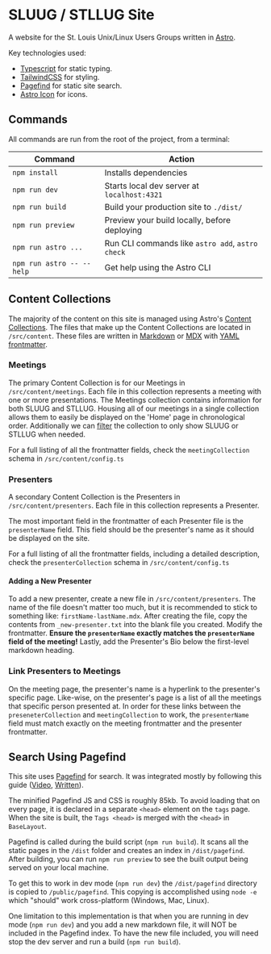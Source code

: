 # SLUUG / STLLUG Site

A website for the St. Louis Unix/Linux Users Groups written in [Astro](https://astro.build/).

Key technologies used:

- [Typescript](https://www.typescriptlang.org/) for static typing.
- [TailwindCSS](https://tailwindcss.com/) for styling.
- [Pagefind](https://pagefind.app/) for static site search.
- [Astro Icon](https://www.astroicon.dev/) for icons.


## Commands

All commands are run from the root of the project, from a terminal:

| Command                   | Action                                           |
|---------------------------|--------------------------------------------------|
| `npm install`             | Installs dependencies                            |
| `npm run dev`             | Starts local dev server at `localhost:4321`      |
| `npm run build`           | Build your production site to `./dist/`          |
| `npm run preview`         | Preview your build locally, before deploying     |
| `npm run astro ...`       | Run CLI commands like `astro add`, `astro check` |
| `npm run astro -- --help` | Get help using the Astro CLI                     |

## Content Collections

The majority of the content on this site is managed using Astro's [Content Collections](https://docs.astro.build/en/guides/content-collections/). The files that make up the Content Collections are located in `/src/content`. These files are written in [Markdown](https://docs.astro.build/en/guides/markdown-content/) or [MDX](https://mdxjs.com/) with [YAML frontmatter](https://dev.to/paulasantamaria/introduction-to-yaml-125f).

### Meetings

The primary Content Collection is for our Meetings in `/src/content/meetings`. Each file in this collection represents a meeting with one or more presentations. The Meetings collection contains information for both SLUUG and STLLUG. Housing all of our meetings in a single collection allows them to easily be displayed on the 'Home' page in chronological order. Additionally we can [filter](https://docs.astro.build/en/guides/content-collections/#filtering-collection-queries) the collection to only show SLUUG or STLLUG when needed.

For a full listing of all the frontmatter fields, check the `meetingCollection` schema in `/src/content/config.ts`

### Presenters

A secondary Content Collection is the Presenters in `/src/content/presenters`. Each file in this collection represents a Presenter.

The most important field in the frontmatter of each Presenter file is the `presenterName` field. This field should be the presenter's name as it should be displayed on the site.

For a full listing of all the frontmatter fields, including a detailed description, check the `presenterCollection` schema in `/src/content/config.ts`

#### Adding a New Presenter

To add a new presenter, create a new file in `/src/content/presenters`. The name of the file doesn't matter too much, but it is recommended to stick to something like: `firstName-lastName.mdx`. After creating the file, copy the contents from `_new-presenter.txt` into the blank file you created. Modify the frontmatter. **Ensure the `presenterName` exactly matches the `presenterName` field of the meeting!** Lastly, add the Presenter's Bio below the first-level markdown heading.

### Link Presenters to Meetings

On the meeting page, the presenter's name is a hyperlink to the presenter's specific page. Like-wise, on the presenter's page is a list of all the meetings that specific person presented at. In order for these links between the `preseneterCollection` and `meetingCollection` to work, the `presenterName` field must match exactly on the meeting frontmatter and the presenter frontmatter.


## Search Using Pagefind

This site uses [Pagefind](https://pagefind.app/) for search. It was integrated mostly by following this guide ([Video](https://www.youtube.com/watch?v=v79VRrfVau8), [Written](https://chrispennington.blog/blog/pagefind-static-search-for-astro-sites/)).

The minified Pagefind JS and CSS is roughly 85kb. To avoid loading that on every page, it is declared in a separate `<head>` element on the `tags` page. When the site is built, the `Tags <head>` is merged with the `<head>` in `BaseLayout`.

Pagefind is called during the build script (`npm run build`). It scans all the static pages in the `/dist` folder and creates an index in `/dist/pagefind`. After building, you can run `npm run preview` to see the built output being served on your local machine.

To get this to work in dev mode (`npm run dev`) the `/dist/pagefind` directory is copied to `/public/pagefind`. This copying is accomplished using `node -e` which "should" work cross-platform (Windows, Mac, Linux).

One limitation to this implementation is that when you are running in dev mode (`npm run dev`) and you add a new markdown file, it will NOT be included in the Pagefind index. To have the new file included, you will need stop the dev server and run a build (`npm run build`).
